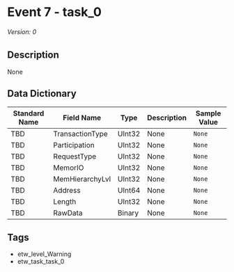 # Event 7 - task_0
###### Version: 0

## Description
None

## Data Dictionary
|Standard Name|Field Name|Type|Description|Sample Value|
|---|---|---|---|---|
|TBD|TransactionType|UInt32|None|`None`|
|TBD|Participation|UInt32|None|`None`|
|TBD|RequestType|UInt32|None|`None`|
|TBD|MemorIO|UInt32|None|`None`|
|TBD|MemHierarchyLvl|UInt32|None|`None`|
|TBD|Address|UInt64|None|`None`|
|TBD|Length|UInt32|None|`None`|
|TBD|RawData|Binary|None|`None`|

## Tags
* etw_level_Warning
* etw_task_task_0